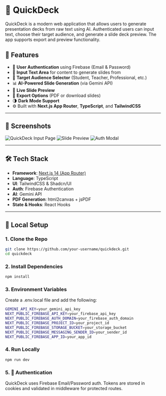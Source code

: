 # 🧠 QuickDeck

QuickDeck is a modern web application that allows users to generate presentation decks from raw text using AI. Authenticated users can input text, choose their target audience, and generate a slide deck preview. The app supports export and preview functionality.

## 🚀 Features

- 🔐 **User Authentication** using Firebase (Email & Password)
- 📝 **Input Text Area** for content to generate slides from
- 🎯 **Target Audience Selector** (Student, Teacher, Professional, etc.)
- 📊 **AI-Powered Slide Generation** (via Gemini API)
- 🔎 **Live Slide Preview**
- 💾 **Export Options** (PDF or download slides)
- 🌗 **Dark Mode Support**
- ⚙️ Built with **Next.js App Router**, **TypeScript**, and **TailwindCSS**

---

## 📸 Screenshots

![QuickDeck Input Page](./public/screenshots/input.png)
![Slide Preview](./public/screenshots/preview.png)
![Auth Modal](./public/screenshots/auth.png)

---

## 🛠 Tech Stack

- **Framework**: [Next.js 14 (App Router)](https://nextjs.org/)
- **Language**: TypeScript
- **UI**: TailwindCSS & Shadcn/UI
- **Auth**: Firebase Authentication
- **AI**: Gemini API
- **PDF Generation**: html2canvas + jsPDF
- **State & Hooks**: React Hooks

---

## 🔧 Local Setup

### 1. Clone the Repo

```bash
git clone https://github.com/your-username/quickdeck.git
cd quickdeck
```

### 2. Install Dependencies

```bash
npm install
```

### 3. Environment Variables
Create a .env.local file and add the following:

```bash
GEMINI_API_KEY=your_gemini_api_key
NEXT_PUBLIC_FIREBASE_API_KEY=your_firebase_api_key
NEXT_PUBLIC_FIREBASE_AUTH_DOMAIN=your_firebase_auth_domain
NEXT_PUBLIC_FIREBASE_PROJECT_ID=your_project_id
NEXT_PUBLIC_FIREBASE_STORAGE_BUCKET=your_storage_bucket
NEXT_PUBLIC_FIREBASE_MESSAGING_SENDER_ID=your_sender_id
NEXT_PUBLIC_FIREBASE_APP_ID=your_app_id
```

### 4. Run Locally

```bash
npm run dev
```

### 5. 🔐 Authentication

QuickDeck uses Firebase Email/Password auth. Tokens are stored in cookies and validated in middleware for protected routes.


